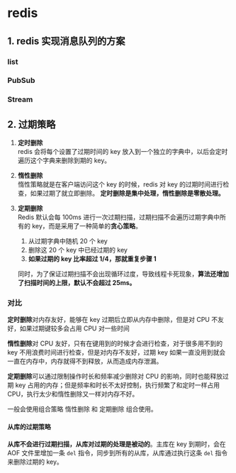 # redis

## 1. redis 实现消息队列的方案

### list

### PubSub

### Stream

## 2. 过期策略

1. **定时删除**  
    redis 会将每个设置了过期时间的 key 放入到一个独立的字典中，以后会定时遍历这个字典来删除到期的 key。

2. **惰性删除**  
    惰性策略就是在客户端访问这个 key 的时候，redis 对 key 的过期时间进行检查，如果过期了就立即删除。
    **定时删除是集中处理，惰性删除是零散处理。**

3. **定期删除**  
    Redis 默认会每 100ms 进行一次过期扫描，过期扫描不会遍历过期字典中所有的 key，而是采用了一种简单的**贪心策略**。

    1. 从过期字典中随机 20 个 key
    2. 删除这 20 个 key 中已经过期的 key
    3. **如果过期的 key 比率超过 1/4，那就重复步骤 1**

    同时，为了保证过期扫描不会出现循环过度，导致线程卡死现象，**算法还增加了扫描时间的上限，默认不会超过 25ms。**

### 对比

**定时删除**对内存友好，能够在 key 过期后立即从内存中删除，但是对 CPU 不友好，如果过期键较多会占用 CPU 对一些时间

**惰性删除**对 CPU 友好，只有在键用到的时候才会进行检查，对于很多用不到的 key 不用浪费时间进行检查，但是对内存不友好，过期 key 如果一直没用到就会一直在内存中，内存就得不到释放，从而造成内存泄漏。

**定期删除**可以通过限制操作时长和频率减少删除对 CPU 的影响，同时也能释放过期 key 占用的内存；但是频率和时长不太好控制，执行频繁了和定时一样占用 CPU，执行太少和惰性删除又一样对内存不好。

一般会使用组合策略 惰性删除 和 定期删除 组合使用。

#### 从库的过期策略

**从库不会进行过期扫描，从库对过期的处理是被动的**。主库在 key 到期时，会在 AOF 文件里增加一条 `del` 指令，同步到所有的从库，从库通过执行这条 `del` 指令来删除过期的 key。